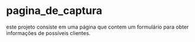 # pagina_de_captura
este projeto consiste em uma página que contem um formulário para obter informações de possíveis clientes.
